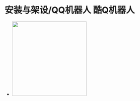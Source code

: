 # 安装与架设/QQ机器人 酷Q机器人
- <img src="https://wx2.sinaimg.cn/large/8ddab624ly1fwzu4lofwbg203o03kwjm.gif" width="240"/>
